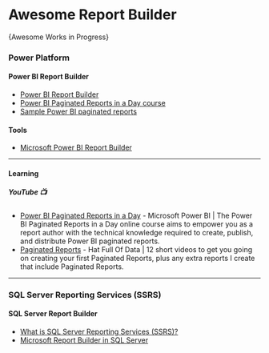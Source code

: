 # Awesome Report Builder
{Awesome Works in Progress}


### Power Platform
#### Power BI Report Builder
* [Power BI Report Builder](https://learn.microsoft.com/en-us/power-bi/paginated-reports/report-builder-power-bi)
* [Power BI Paginated Reports in a Day course](https://learn.microsoft.com/en-us/power-bi/learning-catalog/paginated-reports-online-course)
* [Sample Power BI paginated reports](https://learn.microsoft.com/en-us/power-bi/paginated-reports/paginated-reports-samples)

#### Tools
* [Microsoft Power BI Report Builder](https://www.microsoft.com/en-us/download/details.aspx?id=105942)

-----

#### Learning
##### YouTube 📺
* [Power BI Paginated Reports in a Day](https://www.youtube.com/playlist?list=PL1N57mwBHtN1icIhpjQOaRL8r9G-wytpT) - Microsoft Power BI | The Power BI Paginated Reports in a Day online course aims to empower you as a report author with the technical knowledge required to create, publish, and distribute Power BI paginated reports.
* [Paginated Reports](https://www.youtube.com/playlist?list=PLclDw3xU_tI5bypr74FnLuLGTyuTfKpV1) - Hat Full Of Data | 12 short videos to get you going on creating your first Paginated Reports, plus any extra reports I create that include Paginated Reports.


-----

### SQL Server Reporting Services (SSRS)
#### SQL Server Report Builder
* [What is SQL Server Reporting Services (SSRS)?](https://learn.microsoft.com/en-us/sql/reporting-services/create-deploy-and-manage-mobile-and-paginated-reports?view=sql-server-ver16)
* [Microsoft Report Builder in SQL Server](https://learn.microsoft.com/en-us/sql/reporting-services/report-builder/report-builder-in-sql-server-2016?view=sql-server-ver16)

